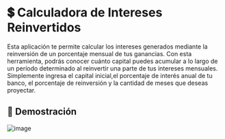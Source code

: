 # 💲 Calculadora de Intereses Reinvertidos

Esta aplicación te permite calcular los intereses generados mediante la reinversión de un porcentaje mensual de tus ganancias. Con esta herramienta, podrás conocer cuánto capital puedes acumular a lo largo de un período determinado al reinvertir una parte de tus intereses mensuales. Simplemente ingresa el capital inicial,el porcentaje de interés anual de tu banco, el porcentaje de reinversión y la cantidad de meses que deseas proyectar.

## 📸 Demostración

![image](https://github.com/FlorCollosso/calculadoraInteresReinvertidos/assets/86524914/964bd383-dd65-4b82-98ab-36ec30716f0a)
